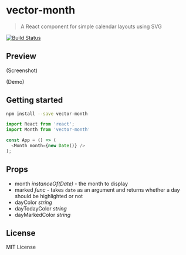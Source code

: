 # vector-month

> A React component for simple calendar layouts using SVG

[![Build Status](https://travis-ci.org/tvooo/vector-month.svg?branch=master)](https://travis-ci.org/tvooo/vector-month)

## Preview

(Screenshot)

(Demo)

## Getting started

```sh
npm install --save vector-month
```

```js
import React from 'react';
import Month from 'vector-month'

const App = () => (
  <Month month={new Date()} />
);
```

## Props

* month _instanceOf(Date)_ - the month to display
* marked _func_ - takes `date` as an argument and returns whether a day should be highlighted or not
* dayColor _string_
* dayTodayColor _string_
* dayMarkedColor _string_

## License

MIT License
